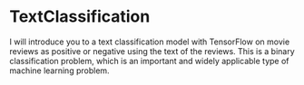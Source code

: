 # TextClassification
 I will introduce you to a text classification model with TensorFlow on movie reviews as positive or negative using the text of the reviews. This is a binary classification problem, which is an important and widely applicable type of machine learning problem.
